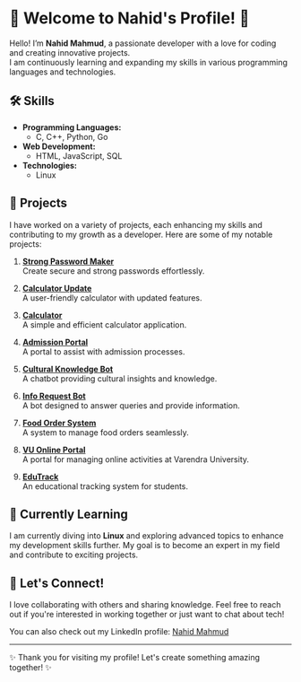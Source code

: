 # 🌟 Welcome to Nahid's Profile! 🌟

Hello! I’m **Nahid Mahmud**, a passionate developer with a love for coding and creating innovative projects.  
I am continuously learning and expanding my skills in various programming languages and technologies. 

## 🛠️ Skills
- **Programming Languages:** 
  - C, C++, Python, Go
- **Web Development:** 
  - HTML, JavaScript, SQL
- **Technologies:** 
  - Linux

## 🚀 Projects
I have worked on a variety of projects, each enhancing my skills and contributing to my growth as a developer. Here are some of my notable projects:

1. **[Strong Password Maker](https://github.com/Nahid-mahmud555/Strong-Password-maker)**  
   Create secure and strong passwords effortlessly.

2. **[Calculator Update](https://github.com/Nahid-mahmud555/calculator_update)**  
   A user-friendly calculator with updated features.

3. **[Calculator](https://github.com/Nahid-mahmud555/Calculator-)**  
   A simple and efficient calculator application.

4. **[Admission Portal](https://github.com/Nahid-mahmud555/Addmission-)**  
   A portal to assist with admission processes.

5. **[Cultural Knowledge Bot](https://github.com/Nahid-mahmud555/Cultural-Knowledge-Bot)**  
   A chatbot providing cultural insights and knowledge.

6. **[Info Request Bot](https://github.com/Nahid-mahmud555/InfoRequestBot)**  
   A bot designed to answer queries and provide information.

7. **[Food Order System](https://github.com/Nahid-mahmud555/FoodOrderSystem)**  
   A system to manage food orders seamlessly.

8. **[VU Online Portal](https://github.com/Nahid-mahmud555/VU-Online-Portal)**  
   A portal for managing online activities at Varendra University.

9. **[EduTrack](https://github.com/Nahid-mahmud555/EduTrack)**  
   An educational tracking system for students.

## 🌱 Currently Learning
I am currently diving into **Linux** and exploring advanced topics to enhance my development skills further. My goal is to become an expert in my field and contribute to exciting projects.

## 🤝 Let's Connect!
I love collaborating with others and sharing knowledge. Feel free to reach out if you're interested in working together or just want to chat about tech!

You can also check out my LinkedIn profile: [Nahid Mahmud](https://www.linkedin.com/in/nahid-mahmud-b91005303)

---

✨ Thank you for visiting my profile! Let's create something amazing together! ✨
